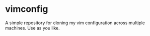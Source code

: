 vimconfig
=========

A simple repository for cloning my vim configuration across multiple machines. Use as you like.
